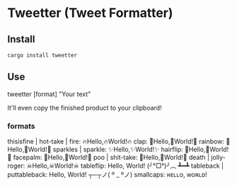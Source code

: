 # Tweetter (Tweet Formatter)

## Install

`cargo install tweetter`

## Use

tweetter [format] "Your text"

It'll even copy the finished product to your clipboard!

### formats

thisisfine | hot-take | fire: 🔥Hello,🔥World!🔥
clap: 👏Hello,👏World!👏
rainbow: 🌈Hello,🌈World!🌈
sparkles | sparkle: ✨Hello,✨World!✨
hairflip: 💁‍Hello,💁‍World!💁‍
facepalm: 🤦‍Hello,🤦‍World!🤦‍
poo | shit-take: 💩Hello,💩World!💩
death | jolly-roger: ☠︎Hello,☠︎World!☠︎
tableflip: Hello, World! (╯°□°)╯︵ ┻━┻︎
tableback | puttableback: Hello, World! ┬─┬ノ( º _ ºノ)
smallcaps: ʜᴇʟʟᴏ, ᴡᴏʀʟᴅ!